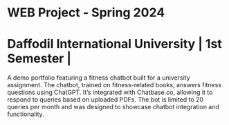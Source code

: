 # WEB Project - Spring 2024 
# Daffodil International University | 1st Semester |

A demo portfolio featuring a fitness chatbot built for a university assignment. The chatbot, trained on fitness-related books, answers fitness questions using ChatGPT. It’s integrated with Chatbase.co, allowing it to respond to queries based on uploaded PDFs. The bot is limited to 20 queries per month and was designed to showcase chatbot integration and functionality.
